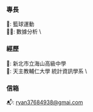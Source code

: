 ### 專長
🏀: 籃球運動 \
👨‍🔬: 數據分析 \

### 經歷
🏫: 新北市立海山高級中學 \
🎒: 天主教輔仁大學 統計資訊學系 \

### 信箱
📬: ryan37684938@gmai.com
